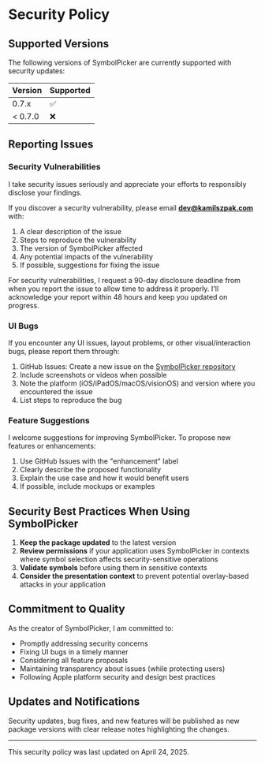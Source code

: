 # Security Policy

## Supported Versions

The following versions of SymbolPicker are currently supported with security updates:

| Version | Supported          |
| ------- | ------------------ |
| 0.7.x   | :white_check_mark: |
| < 0.7.0 | :x:                |

## Reporting Issues

### Security Vulnerabilities

I take security issues seriously and appreciate your efforts to responsibly disclose your findings.

If you discover a security vulnerability, please email **dev@kamilszpak.com** with:

1. A clear description of the issue
2. Steps to reproduce the vulnerability
3. The version of SymbolPicker affected
4. Any potential impacts of the vulnerability
5. If possible, suggestions for fixing the issue

For security vulnerabilities, I request a 90-day disclosure deadline from when you report the issue to allow time to address it properly. I'll acknowledge your report within 48 hours and keep you updated on progress.

### UI Bugs

If you encounter any UI issues, layout problems, or other visual/interaction bugs, please report them through:

1. GitHub Issues: Create a new issue on the [SymbolPicker repository](https://github.com/SzpakKamil/SymbolPicker/issues)
2. Include screenshots or videos when possible
3. Note the platform (iOS/iPadOS/macOS/visionOS) and version where you encountered the issue
4. List steps to reproduce the bug

### Feature Suggestions

I welcome suggestions for improving SymbolPicker. To propose new features or enhancements:

1. Use GitHub Issues with the "enhancement" label
2. Clearly describe the proposed functionality
3. Explain the use case and how it would benefit users
4. If possible, include mockups or examples

## Security Best Practices When Using SymbolPicker

1. **Keep the package updated** to the latest version
2. **Review permissions** if your application uses SymbolPicker in contexts where symbol selection affects security-sensitive operations
3. **Validate symbols** before using them in sensitive contexts
4. **Consider the presentation context** to prevent potential overlay-based attacks in your application

## Commitment to Quality

As the creator of SymbolPicker, I am committed to:

- Promptly addressing security concerns
- Fixing UI bugs in a timely manner
- Considering all feature proposals
- Maintaining transparency about issues (while protecting users)
- Following Apple platform security and design best practices

## Updates and Notifications

Security updates, bug fixes, and new features will be published as new package versions with clear release notes highlighting the changes.

---

This security policy was last updated on April 24, 2025.
